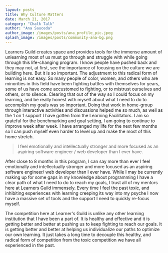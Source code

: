 ```yaml
---
layout: posts
title: Why Culture Matters
date: March 21, 2017
category: "Chalk Talk"
author: "Ana Sauceda"
author_image: /images/posts/ana_profile_pic.jpeg
splash_image: /images/posts/community-ana-bg.png
---
```

Learners Guild creates space and provides tools for the immense amount of unlearning most of us must go through and struggle with while going through this life-changing program. I know people have pushed back and they may not, at first, see the importance of focusing on the culture we are building here. But it is so important. The adjustment to this radical form of learning is not easy. So many people of color, women, and others who are minorities in this field have been fighting battles with themselves for years, some of us have come accustomed to fighting, or to mistrust ourselves and others, or to silence. Clearing that out of the way so I could focus on my learning, and be really honest with myself about what I need to do to accomplish my goals was so important. Doing that work in home-group through interactive activities and discussions helped me so much, as well as the 1 on 1 support I have gotten from the Learning Facilitators. I am so grateful for the benchmarking and goal setting, I am going to continue to improve week after week. I have arranged my life for the next few months so I can push myself even harder to level up and make the most of this home stretch.

> I feel emotionally and intellectually stronger and more focused as an aspiring software engineer / web developer than I ever have.

After close to 8 months in this program, I can say more than ever I feel emotionally and intellectually stronger and more focused as an aspiring software engineer/ web developer than I ever have. While I may be currently making up for some gaps in my knowledge about programming I have a clear path of what I need to do to reach my goals, I trust all of my mentors here at Learners Guild immensely. Every time I feel the past toxic, and inhibiting experiences with learning creeping its way into my psyche I now have a massive set of tools and the support I need to quickly re-focus myself.

The competition here at Learner's Guild is unlike any other learning institution that I have been a part of. It is healthy and effective and it is getting better and better at pushing us to keep fighting to reach our goals. It is getting better and better at helping us individualize our paths to optimize our own learning. It just takes a long time to decouple this healthy, and radical form of competition from the toxic competition we have all experienced in the past.
